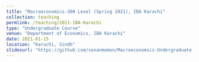 ```yaml
---
title: "Macroeconomics-300 Level (Spring 2021), IBA Karachi"
collection: teaching
permlink: /teaching/2021-IBA-Karachi
type: "Undergraduate Course"
venue: "Department of Economics, IBA Karachi"
date: 2021-01-15
location: "Karachi, Sindh"
slidesurl: "https://github.com/sonanmemon/Macroeconomics-Undergraduate-Course"
---
```




